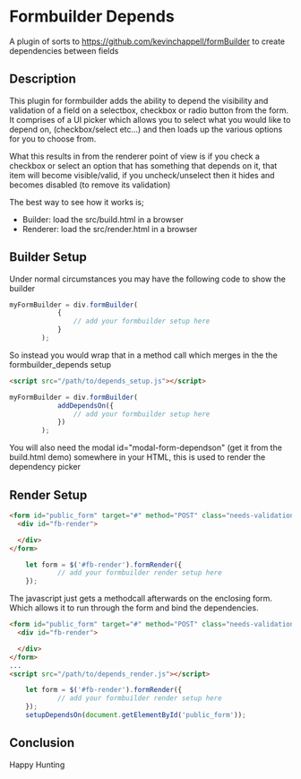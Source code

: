 # Formbuilder Depends

A plugin of sorts to https://github.com/kevinchappell/formBuilder to create dependencies between fields

## Description

This plugin for formbuilder adds the ability to depend the visibility and validation of a field on a selectbox, checkbox or radio button from the form.  It comprises of a UI picker which allows you to select what you would like to depend on, (checkbox/select etc...) and then loads up the various options for you to choose from.

What this results in from the renderer point of view is if you check a checkbox or select an option that has something that depends on it, that item will become visible/valid, if you uncheck/unselect then it hides and becomes disabled (to remove its validation)

The best way to see how it works is;

  * Builder: load the src/build.html in a browser 
  * Renderer: load the src/render.html in a browser 
  
## Builder Setup
  
Under normal circumstances you may have the following code to show the builder

```javascript
myFormBuilder = div.formBuilder(
            {
                // add your formbuilder setup here
            }
        );
```
So instead you would wrap that in a method call which merges in the the formbuilder_depends setup

```html
<script src="/path/to/depends_setup.js"></script>
```

```javascript
myFormBuilder = div.formBuilder(
            addDependsOn({
                // add your formbuilder setup here
            })
        );
```
You will also need the modal id="modal-form-dependson" (get it from the build.html demo) somewhere in your HTML, this is used to render the dependency picker

## Render Setup

```html
<form id="public_form" target="#" method="POST" class="needs-validation">
  <div id="fb-render">

  </div>
</form>
```

```javascript
    let form = $('#fb-render').formRender({
            // add your formbuilder render setup here
    });
```
The javascript just gets a methodcall afterwards on the enclosing form.  Which allows it to run through the form and bind the dependencies.

```html
<form id="public_form" target="#" method="POST" class="needs-validation">
  <div id="fb-render">

  </div>
</form>
...
<script src="/path/to/depends_render.js"></script>
```

```javascript
    let form = $('#fb-render').formRender({
            // add your formbuilder render setup here
    });
    setupDependsOn(document.getElementById('public_form'));
```
## Conclusion

Happy Hunting
